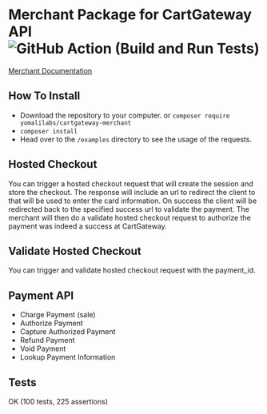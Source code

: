 # Merchant Package for CartGateway API  ![GitHub Action (Build and Run Tests)](https://github.com/yomalilabs/cartgateway-merchant/actions/workflows/build-and-tests.yml/badge.svg?branch=develop)

[Merchant Documentation](https://cartgateway.readme.io/docs)

## How To Install
 - Download the repository to your computer. or `composer require yomalilabs/cartgateway-merchant`
 - `composer install`
 - Head over to the `/examples` directory to see the usage of the requests.

## Hosted Checkout
You can trigger a hosted checkout request that will create the session and store the checkout.
The response will include an url to redirect the client to that will be used to enter the card information.
On success the client will be redirected back to the specified success url to validate the payment.
The merchant will then do a validate hosted checkout request to authorize the payment was indeed a success at CartGateway.

## Validate Hosted Checkout
You can trigger and validate hosted checkout request with the payment_id.

## Payment API
 - Charge Payment (sale)
 - Authorize Payment
 - Capture Authorized Payment
 - Refund Payment
 - Void Payment
 - Lookup Payment Information

## Tests
OK (100 tests, 225 assertions)
